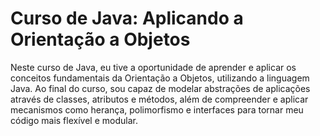 # Curso de Java: Aplicando a Orientação a Objetos

Neste curso de Java, eu tive a oportunidade de aprender e aplicar os conceitos fundamentais da Orientação a Objetos, utilizando a linguagem Java. Ao final do curso, sou capaz de modelar abstrações de aplicações através de classes, atributos e métodos, além de compreender e aplicar mecanismos como herança, polimorfismo e interfaces para tornar meu código mais flexível e modular.

